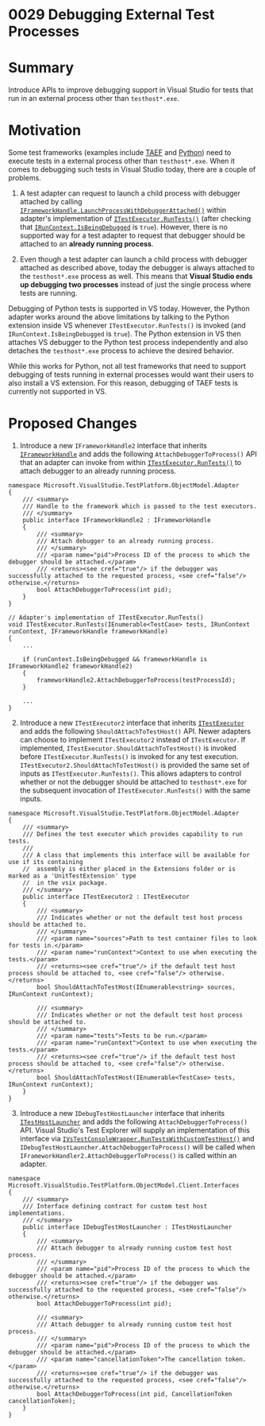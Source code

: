 # 0029 Debugging External Test Processes

# Summary
Introduce APIs to improve debugging support in Visual Studio for tests that run in an external process other than `testhost*.exe`.

# Motivation
Some test frameworks (examples include [TAEF](https://docs.microsoft.com/en-us/windows-hardware/drivers/taef/) and [Python](https://docs.microsoft.com/en-us/visualstudio/python/unit-testing-python-in-visual-studio)) need to execute tests in a external process other than `testhost*.exe`. When it comes to debugging such tests in Visual Studio today, there are a couple of problems. 

1. A test adapter can request to launch a child process with debugger attached by calling  [`IFrameworkHandle.LaunchProcessWithDebuggerAttached()`](https://github.com/microsoft/vstest/blob/master/src/Microsoft.TestPlatform.ObjectModel/Adapter/Interfaces/IFrameworkHandle.cs#L29) within adapter's implementation of [`ITestExecutor.RunTests()`](https://github.com/microsoft/vstest/blob/master/src/Microsoft.TestPlatform.ObjectModel/Adapter/Interfaces/ITestExecutor.cs#L23) (after checking that [`IRunContext.IsBeingDebugged`](https://github.com/microsoft/vstest/blob/master/src/Microsoft.TestPlatform.ObjectModel/Adapter/Interfaces/IRunContext.cs#L32) is `true`). However, there is no supported way for a test adapter to request that debugger should be attached to an **already running process**.

2. Even though a test adapter can launch a child process with debugger attached as described above, today the debugger is always attached to the `testhost*.exe` process as well. This means that **Visual Studio ends up debugging two processes** instead of just the single process where tests are running.

Debugging of Python tests is supported in VS today. However, the Python adapter works around the above limitations by talking to the Python extension inside VS whenever `ITestExecutor.RunTests()` is invoked (and `IRunContext.IsBeingDebugged` is `true`). The Python extension in VS then attaches VS debugger to the Python test process independently and also detaches the `testhost*.exe` process to achieve the desired behavior.

While this works for Python, not all test frameworks that need to support debugging of tests running in external processes would want their users to also install a VS extension. For this reason, debugging of TAEF tests is currently not supported in VS.

# Proposed Changes
1. Introduce a new `IFrameworkHandle2` interface that inherits [`IFrameworkHandle`](https://github.com/microsoft/vstest/blob/master/src/Microsoft.TestPlatform.ObjectModel/Adapter/Interfaces/IFrameworkHandle.cs#L12) and adds the following `AttachDebuggerToProcess()` API that an adapter can invoke from within [`ITestExecutor.RunTests()`](https://github.com/microsoft/vstest/blob/master/src/Microsoft.TestPlatform.ObjectModel/Adapter/Interfaces/ITestExecutor.cs#L23) to attach debugger to an already running process. 

```
namespace Microsoft.VisualStudio.TestPlatform.ObjectModel.Adapter
{
    /// <summary>
    /// Handle to the framework which is passed to the test executors.
    /// </summary>
    public interface IFrameworkHandle2 : IFrameworkHandle
    {
        /// <summary>
        /// Attach debugger to an already running process.
        /// </summary>
        /// <param name="pid">Process ID of the process to which the debugger should be attached.</param>
        /// <returns><see cref="true"/> if the debugger was successfully attached to the requested process, <see cref="false"/> otherwise.</returns>
        bool AttachDebuggerToProcess(int pid);
    }
}
```

```
// Adapter's implementation of ITestExecutor.RunTests()
void ITestExecutor.RunTests(IEnumerable<TestCase> tests, IRunContext runContext, IFrameworkHandle frameworkHandle)
{
    ...

    if (runContext.IsBeingDebugged && frameworkHandle is IFrameworkHandle2 frameworkHandle2)
    {
        frameworkHandle2.AttachDebuggerToProcess(testProcessId);
    }

    ...
}
```

2. Introduce a new `ITestExecutor2` interface that inherits [`ITestExecutor`](https://github.com/microsoft/vstest/blob/master/src/Microsoft.TestPlatform.ObjectModel/Adapter/Interfaces/ITestExecutor.cs#L15) and adds the following `ShouldAttachToTestHost()` API. Newer adapters can choose to implement `ITestExecutor2` instead of `ITestExecutor`. If implemented, `ITestExecutor.ShouldAttachToTestHost()` is invoked before `ITestExecutor.RunTests()` is invoked for any test execution. `ITestExecutor2.ShouldAttachToTestHost()` is provided the same set of inputs as `ITestExecutor.RunTests()`. This allows adapters to control whether or not the debugger should be attached to `testhost*.exe` for the subsequent invocation of `ITestExecutor.RunTests()` with the same inputs.

```
namespace Microsoft.VisualStudio.TestPlatform.ObjectModel.Adapter
{
    /// <summary>
    /// Defines the test executor which provides capability to run tests.  
    /// 
    /// A class that implements this interface will be available for use if its containing 
    //  assembly is either placed in the Extensions folder or is marked as a 'UnitTestExtension' type 
    //  in the vsix package.
    /// </summary>
    public interface ITestExecutor2 : ITestExecutor
    {
        /// <summary>
        /// Indicates whether or not the default test host process should be attached to.
        /// </summary>
        /// <param name="sources">Path to test container files to look for tests in.</param>
        /// <param name="runContext">Context to use when executing the tests.</param>
        /// <returns><see cref="true"/> if the default test host process should be attached to, <see cref="false"/> otherwise.</returns>
        bool ShouldAttachToTestHost(IEnumerable<string> sources, IRunContext runContext);

        /// <summary>
        /// Indicates whether or not the default test host process should be attached to.
        /// </summary>
        /// <param name="tests">Tests to be run.</param>
        /// <param name="runContext">Context to use when executing the tests.</param>
        /// <returns><see cref="true"/> if the default test host process should be attached to, <see cref="false"/> otherwise.</returns>
        bool ShouldAttachToTestHost(IEnumerable<TestCase> tests, IRunContext runContext);
    }
}
```

3. Introduce a new `IDebugTestHostLauncher` interface that inherits [`ITestHostLauncher`](https://github.com/microsoft/vstest/blob/master/src/Microsoft.TestPlatform.ObjectModel/Client/Interfaces/ITestHostLauncher.cs#L11) and adds the following `AttachDebuggerToProcess()` API. Visual Studio's Test Explorer will supply an implementation of this interface via [`IVsTestConsoleWrapper.RunTestsWithCustomTestHost()`](https://github.com/microsoft/vstest/blob/master/src/Microsoft.TestPlatform.VsTestConsole.TranslationLayer/Interfaces/IVsTestConsoleWrapper.cs#L120) and `IDebugTestHostLauncher.AttachDebuggerToProcess()` will be called when  `IFrameworkHandler2.AttachDebuggerToProcess()` is called within an adapter.

```
namespace Microsoft.VisualStudio.TestPlatform.ObjectModel.Client.Interfaces
{
    /// <summary>
    /// Interface defining contract for custom test host implementations.
    /// </summary>
    public interface IDebugTestHostLauncher : ITestHostLauncher
    {
        /// <summary>
        /// Attach debugger to already running custom test host process.
        /// </summary>
        /// <param name="pid">Process ID of the process to which the debugger should be attached.</param>
        /// <returns><see cref="true"/> if the debugger was successfully attached to the requested process, <see cref="false"/> otherwise.</returns>
        bool AttachDebuggerToProcess(int pid);

        /// <summary>
        /// Attach debugger to already running custom test host process.
        /// </summary>
        /// <param name="pid">Process ID of the process to which the debugger should be attached.</param>
        /// <param name="cancellationToken">The cancellation token.</param>
        /// <returns><see cref="true"/> if the debugger was successfully attached to the requested process, <see cref="false"/> otherwise.</returns>
        bool AttachDebuggerToProcess(int pid, CancellationToken cancellationToken);
    }
}

```
